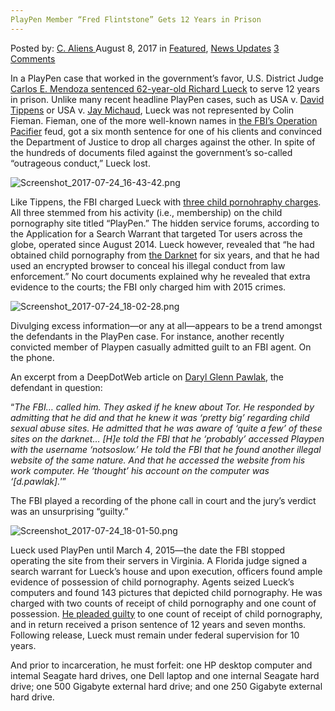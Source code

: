```yaml
---
PlayPen Member “Fred Flintstone” Gets 12 Years in Prison
---
```

<article class="post-listing post-21764 post type-post status-publish format-standard has-post-thumbnail hentry 
 tag-2688 tag-flintstone tag-fred tag-member tag-playpen tag-prison tag-years">
    <div class="post-inner">
        <span>Posted by: <a href="https://www.deepdotweb.com/author/caliens/" title="">C. Aliens </a></span>
    <span>August 8, 2017</span>
    <span>in <a href="https://www.deepdotweb.com/category/deepdot-news/" rel="category tag">Featured</a>, <a href="https://www.deepdotweb.com/category/news-updates/" rel="category tag">News Updates</a></span>
    <span><a href="https://www.deepdotweb.com/2017/08/08/playpen-member-fred-flintstone-gets-12-years-prison/#comments">3 Comments</a></span>
    </p>
    <div class="clear"></div>
    <div class="entry">
    <p>In a PlayPen case that worked in the government&#8217;s favor, U.S. District Judge <a href="https://www.justice.gov/usao-mdfl/pr/florida-man-sentenced-twelve-years-receiving-child-pornography-dark-net">Carlos E. Mendoza sentenced 62-year-old Richard Lueck</a> to serve 12 years in prison. Unlike many recent headline PlayPen cases, such as USA v. <a href="https://www.deepdotweb.com/2017/07/03/convicted-playpen-member-sentenced-six-months-prison/">David Tippens</a> or USA v. <a href="https://www.deepdotweb.com/2017/03/24/doj-drops-child-porn-charges-keep-tor-exploit-confidential/">Jay Michaud</a>, Lueck was not represented by Colin Fieman. Fieman, one of the more well-known names in <a href="https://www.deepdotweb.com/tag/pacifier/">the FBI’s Operation Pacifier</a> feud, got a six month sentence for one of his clients and convinced the Department of Justice to drop all charges against the other. In spite of the hundreds of documents filed against the government’s so-called “outrageous conduct,” Lueck lost.</p>
    <p><img class="wp-image-21770 aligncenter" src="https://www.deepdotweb.com/wp-content/uploads/2017/08/screenshot_2017-07-24_16-43-42-png.png" alt="Screenshot_2017-07-24_16-43-42.png" srcset="https://www.deepdotweb.com/wp-content/uploads/2017/08/screenshot_2017-07-24_16-43-42-png.png 843w, https://www.deepdotweb.com/wp-content/uploads/2017/08/screenshot_2017-07-24_16-43-42-png-300x148.png 300w" sizes="(max-width: 843px) 100vw, 843px" /></p>
    <p>Like Tippens, the FBI charged Lueck with <a href="https://www.scribd.com/document/354616986/Richard-Lueck-Indictment">three child pornohraphy charges</a>. All three stemmed from his activity (i.e., membership) on the child pornography site titled “PlayPen.” The hidden service forums, according to the Application for a Search Warrant that targeted Tor users across the globe, operated since August 2014. Lueck however, revealed that “he had obtained child pornography from <a href="https://www.deepdotweb.com/tag/darknet/">the Darknet</a> for six years, and that he had used an encrypted browser to conceal his illegal conduct from law enforcement.” No court documents explained why he revealed that extra evidence to the courts; the FBI only charged him with 2015 crimes.</p>
    <p><img class="wp-image-21771 aligncenter" src="https://www.deepdotweb.com/wp-content/uploads/2017/08/screenshot_2017-07-24_18-02-28-png.png" alt="Screenshot_2017-07-24_18-02-28.png" srcset="https://www.deepdotweb.com/wp-content/uploads/2017/08/screenshot_2017-07-24_18-02-28-png.png 800w, https://www.deepdotweb.com/wp-content/uploads/2017/08/screenshot_2017-07-24_18-02-28-png-300x126.png 300w" sizes="(max-width: 800px) 100vw, 800px" /></p>
    <p>Divulging excess information—or any at all—appears to be a trend amongst the defendants in the PlayPen case. For instance, another recently convicted member of Playpen casually admitted guilt to an FBI agent. On the phone.</p>
    <p>An excerpt from a DeepDotWeb article on <a href="https://www.deepdotweb.com/2017/07/21/texas-playpen-member-found-guilty-charges-2/">Daryl Glenn Pawlak</a>, the defendant in question:</p>
    <p>“<em>The FBI… called him. They asked if he knew about Tor. He responded by admitting that he did and that he knew it was ‘pretty big’ regarding child sexual abuse sites. He admitted that he was aware of ‘quite a few’ of these sites on the darknet… [H]e told the FBI that he ‘probably’ accessed Playpen with the username ‘notsoslow.’ He told the FBI that he found another illegal website of the same nature. And that he accessed the website from his work computer. He ‘thought’ his account on the computer was ‘[d.pawlak].</em>’”</p>
    <p>The FBI played a recording of the phone call in court and the jury’s verdict was an unsurprising “guilty.”</p>
    <p><img class="wp-image-21772 aligncenter" src="https://www.deepdotweb.com/wp-content/uploads/2017/08/screenshot_2017-07-24_18-01-50-png.png" alt="Screenshot_2017-07-24_18-01-50.png" srcset="https://www.deepdotweb.com/wp-content/uploads/2017/08/screenshot_2017-07-24_18-01-50-png.png 800w, https://www.deepdotweb.com/wp-content/uploads/2017/08/screenshot_2017-07-24_18-01-50-png-300x139.png 300w, https://www.deepdotweb.com/wp-content/uploads/2017/08/screenshot_2017-07-24_18-01-50-png-272x125.png 272w" sizes="(max-width: 800px) 100vw, 800px" /></p>
    <p>Lueck used PlayPen until March 4, 2015—the date the FBI stopped operating the site from their servers in Virginia. A Florida judge signed a search warrant for Lueck’s house and upon execution, officers found ample evidence of possession of child pornography. Agents seized Lueck’s computers and found 143 pictures that depicted child pornography. He was charged with two counts of receipt of child pornography and one count of possession. <a href="https://www.scribd.com/document/354618305/Lueck-Plea-Agreement">He pleaded guilty</a> to one count of receipt of child pornography, and in return received a prison sentence of 12 years and seven months. Following release, Lueck must remain under federal supervision for 10 years.</p>
    <p>And prior to incarceration, he must forfeit: one HP desktop computer and intemal Seagate hard drives, one Dell laptop and one internal Seagate hard drive; one 500 Gigabyte external hard drive; and one 250 Gigabyte external hard drive.</p>
    </div>
    <span style="display:none"><a href="https://www.deepdotweb.com/tag/12/" rel="tag">12</a> <a href="https://www.deepdotweb.com/tag/flintstone/" rel="tag">flintstone</a> <a href="https://www.deepdotweb.com/tag/fred/" rel="tag">fred</a> <a href="https://www.deepdotweb.com/tag/member/" rel="tag">member</a> <a href="https://www.deepdotweb.com/tag/playpen/" rel="tag">playpen</a> <a href="https://www.deepdotweb.com/tag/prison/" rel="tag">prison</a> <a href="https://www.deepdotweb.com/tag/years/" rel="tag">years</a></span> <span style="display:none" class="updated">2017-08-08</span>
    <div style="display:none" class="vcard author" itemprop="author" itemscope itemtype="http://schema.org/Person"><strong class="fn" itemprop="name"><a href="https://www.deepdotweb.com/author/caliens/" title="Posts by C. Aliens" rel="author">C. Aliens</a></strong></div>
    </div>
</article>

